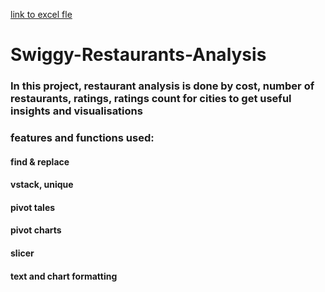 [link to excel fle](https://docs.google.com/spreadsheets/d/1KKASuXFDmqhdoO8QwMwJ8dZ61GV6Lm0f/edit?usp=sharing&ouid=109758291000514394717&rtpof=true&sd=true)
# Swiggy-Restaurants-Analysis 
### In this project, restaurant analysis is done by cost, number of restaurants, ratings, ratings count for cities to get useful insights and visualisations
### features and functions used:
####  find & replace
####  vstack, unique
####  pivot tales
####  pivot charts 
####  slicer 
####  text and chart formatting
